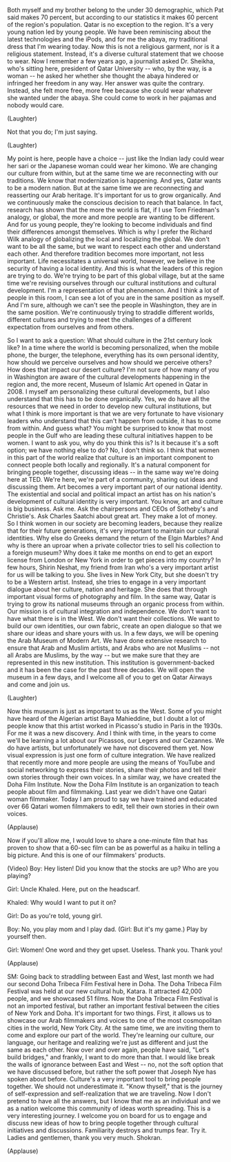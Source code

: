 
Both myself and my brother
belong to the under 30 demographic,
which Pat said makes 70 percent,
but according to our statistics
it makes 60 percent of the region&#39;s population.
Qatar is no exception to the region.
It&#39;s a very young nation led by young people.
We have been reminiscing about the latest technologies
and the iPods,
and for me the abaya,
my traditional dress that I&#39;m wearing today.
Now this is not a religious garment,
nor is it a religious statement.
Instead, it&#39;s a diverse cultural statement
that we choose to wear.
Now I remember a few years ago,
a journalist asked Dr. Sheikha, who&#39;s sitting here,
president of Qatar University --
who, by the way, is a woman --
he asked her whether she thought
the abaya hindered or infringed her freedom in any way.
Her answer was quite the contrary.
Instead, she felt more free,
more free because she could wear whatever she wanted
under the abaya.
She could come to work in her pajamas and nobody would care.

(Laughter)

Not that you do; I&#39;m just saying.

(Laughter)

My point is here, people have a choice --
just like the Indian lady could wear her sari
or the Japanese woman could wear her kimono.
We are changing our culture from within,
but at the same time
we are reconnecting with our traditions.
We know that modernization is happening.
And yes, Qatar wants to be a modern nation.
But at the same time
we are reconnecting and reasserting our Arab heritage.
It&#39;s important for us to grow organically.
And we continuously make the conscious decision
to reach that balance.
In fact, research has shown
that the more the world is flat,
if I use Tom Friedman&#39;s analogy,
or global,
the more and more people are wanting to be different.
And for us young people,
they&#39;re looking to become individuals
and find their differences amongst themselves.
Which is why I prefer the Richard Wilk analogy
of globalizing the local
and localizing the global.
We don&#39;t want to be all the same,
but we want to respect each other and understand each other.
And therefore tradition becomes more important,
not less important.
Life necessitates a universal world,
however, we believe in the security
of having a local identity.
And this is what the leaders of this region
are trying to do.
We&#39;re trying to be part of this global village,
but at the same time we&#39;re revising ourselves
through our cultural institutions and cultural development.
I&#39;m a representation of that phenomenon.
And I think a lot of people in this room,
I can see a lot of you are in the same position as myself.
And I&#39;m sure, although we can&#39;t see the people in Washington,
they are in the same position.
We&#39;re continuously trying to straddle
different worlds, different cultures
and trying to meet the challenges
of a different expectation
from ourselves and from others.

So I want to ask a question:
What should culture in the 21st century look like?
In a time where the world is becoming personalized,
when the mobile phone, the burger, the telephone,
everything has its own personal identity,
how should we perceive ourselves
and how should we perceive others?
How does that impact our desert culture?
I&#39;m not sure of how many of you in Washington
are aware of the cultural developments happening in the region
and, the more recent, Museum of Islamic Art
opened in Qatar in 2008.
I myself am personalizing these cultural developments,
but I also understand
that this has to be done organically.
Yes, we do have all the resources that we need
in order to develop new cultural institutions,
but what I think is more important
is that we are very fortunate
to have visionary leaders
who understand that this can&#39;t happen from outside,
it has to come from within.
And guess what?
You might be surprised to know that most people in the Gulf
who are leading these cultural initiatives
happen to be women.
I want to ask you, why do you think this is?
Is it because it&#39;s a soft option;
we have nothing else to do?
No, I don&#39;t think so.
I think that women in this part of the world
realize that culture is an important component
to connect people
both locally and regionally.
It&#39;s a natural component
for bringing people together, discussing ideas --
in the same way we&#39;re doing here at TED.
We&#39;re here, we&#39;re part of a community,
sharing out ideas and discussing them.
Art becomes a very important part
of our national identity.
The existential and social and political impact
an artist has
on his nation&#39;s development of cultural identity
is very important.
You know, art and culture is big business.
Ask me.
Ask the chairpersons and CEOs
of Sotheby&#39;s and Christie&#39;s.
Ask Charles Saatchi about great art.
They make a lot of money.
So I think women in our society
are becoming leaders,
because they realize
that for their future generations,
it&#39;s very important
to maintain our cultural identities.
Why else do Greeks demand the return
of the Elgin Marbles?
And why is there an uproar
when a private collector tries to sell his collection
to a foreign museum?
Why does it take me months on end
to get an export license from London or New York
in order to get pieces into my country?
In few hours, Shirin Neshat, my friend from Iran
who&#39;s a very important artist for us
will be talking to you.
She lives in New York City, but she doesn&#39;t try to be a Western artist.
Instead, she tries to engage
in a very important dialogue
about her culture, nation and heritage.
She does that through important visual forms
of photography and film.
In the same way, Qatar is trying to grow its national museums
through an organic process from within.
Our mission is of cultural integration and independence.
We don&#39;t want to have what there is in the West.
We don&#39;t want their collections.
We want to build our own identities, our own fabric,
create an open dialogue
so that we share our ideas
and share yours with us.
In a few days,
we will be opening the Arab Museum of Modern Art.
We have done extensive research
to ensure that Arab and Muslim artists,
and Arabs who are not Muslims --
not all Arabs are Muslims, by the way --
but we make sure that they are represented
in this new institution.
This institution is government-backed
and it has been the case
for the past three decades.
We will open the museum in a few days,
and I welcome all of you to get on Qatar Airways
and come and join us.

(Laughter)

Now this museum is just as important to us as the West.
Some of you might have heard
of the Algerian artist Baya Mahieddine,
but I doubt a lot of people know
that this artist worked in Picasso&#39;s studio
in Paris in the 1930s.
For me it was a new discovery.
And I think with time, in the years to come
we&#39;ll be learning a lot about our Picassos,
our Legers and our Cezannes.
We do have artists,
but unfortunately we have not discovered them yet.
Now visual expression is just one form
of culture integration.
We have realized that recently
more and more people
are using the means of YouTube and social networking
to express their stories, share their photos
and tell their own stories through their own voices.
In a similar way,
we have created the Doha Film Institute.
Now the Doha Film Institute is an organization
to teach people about film and filmmaking.
Last year we didn&#39;t have one Qatari woman filmmaker.
Today I am proud to say
we have trained and educated
over 66 Qatari women filmmakers
to edit, tell their own stories
in their own voices.

(Applause)

Now if you&#39;ll allow me, I would love to share a one-minute film
that has proven to show
that a 60-sec film can be as powerful as a haiku
in telling a big picture.
And this is one of our filmmakers&#39; products.

(Video) Boy: Hey listen! Did you know that the stocks are up?
Who are you playing?

Girl: Uncle Khaled. Here, put on the headscarf.

Khaled: Why would I want to put it on?

Girl: Do as you&#39;re told, young girl.

Boy: No, you play mom and I play dad. (Girl: But it&#39;s my game.)
Play by yourself then.

Girl: Women! One word and they get upset.
Useless.
Thank you. Thank you!

(Applause)


SM: Going back to straddling between East and West,
last month we had our second Doha Tribeca Film Festival
here in Doha.
The Doha Tribeca Film Festival
was held at our new cultural hub, Katara.
It attracted 42,000 people,
and we showcased 51 films.
Now the Doha Tribeca Film Festival
is not an imported festival,
but rather an important festival
between the cities of New York and Doha.
It&#39;s important for two things.
First, it allows us to showcase
our Arab filmmakers and voices
to one of the most cosmopolitan cities in the world,
New York City.
At the same time, we are inviting them
to come and explore our part of the world.
They&#39;re learning our culture, our language, our heritage
and realizing we&#39;re just as different
and just the same as each other.
Now over and over again,
people have said, &quot;Let&#39;s build bridges,&quot;
and frankly, I want to do more than that.
I would like break the walls of ignorance
between East and West --
no, not the soft option that we have discussed before,
but rather the soft power
that Joseph Nye has spoken about before.
Culture&#39;s a very important tool to bring people together.
We should not underestimate it.
&quot;Know thyself,&quot;
that is the journey of self-expression and self-realization
that we are traveling.
Now I don&#39;t pretend to have all the answers,
but I know that me as an individual
and we as a nation
welcome this community
of ideas worth spreading.
This is a very interesting journey.
I welcome you on board
for us to engage and discuss new ideas
of how to bring people together
through cultural initiatives and discussions.
Familiarity destroys and trumps fear. Try it.
Ladies and gentlemen, thank you very much. Shokran.

(Applause)

